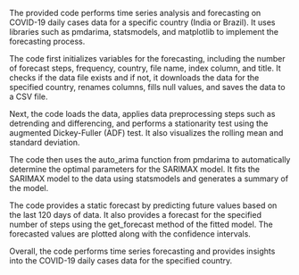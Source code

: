 The provided code performs time series analysis and forecasting on COVID-19 daily cases data for a specific country (India or Brazil). It uses libraries such as pmdarima, statsmodels, and matplotlib to implement the forecasting process.

The code first initializes variables for the forecasting, including the number of forecast steps, frequency, country, file name, index column, and title. It checks if the data file exists and if not, it downloads the data for the specified country, renames columns, fills null values, and saves the data to a CSV file.

Next, the code loads the data, applies data preprocessing steps such as detrending and differencing, and performs a stationarity test using the augmented Dickey-Fuller (ADF) test. It also visualizes the rolling mean and standard deviation.

The code then uses the auto_arima function from pmdarima to automatically determine the optimal parameters for the SARIMAX model. It fits the SARIMAX model to the data using statsmodels and generates a summary of the model.

The code provides a static forecast by predicting future values based on the last 120 days of data. It also provides a forecast for the specified number of steps using the get_forecast method of the fitted model. The forecasted values are plotted along with the confidence intervals.

Overall, the code performs time series forecasting and provides insights into the COVID-19 daily cases data for the specified country.